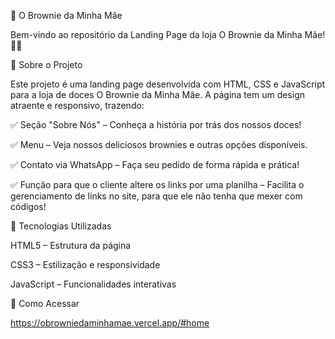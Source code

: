 🍫 O Brownie da Minha Mãe


Bem-vindo ao repositório da Landing Page da loja O Brownie da Minha Mãe! 🍪✨


📌 Sobre o Projeto

Este projeto é uma landing page desenvolvida com HTML, CSS e JavaScript para a loja de doces O Brownie da Minha Mãe. A página tem um design atraente e responsivo, trazendo:


✅ Seção "Sobre Nós" – Conheça a história por trás dos nossos doces!

✅ Menu – Veja nossos deliciosos brownies e outras opções disponíveis.

✅ Contato via WhatsApp – Faça seu pedido de forma rápida e prática!

✅ Função para que o cliente altere os links por uma planilha – Facilita o gerenciamento de links no site, para que ele não tenha que mexer com códigos!

🚀 Tecnologias Utilizadas

HTML5 – Estrutura da página

CSS3 – Estilização e responsividade

JavaScript – Funcionalidades interativas


📲 Como Acessar

https://obrowniedaminhamae.vercel.app/#home

